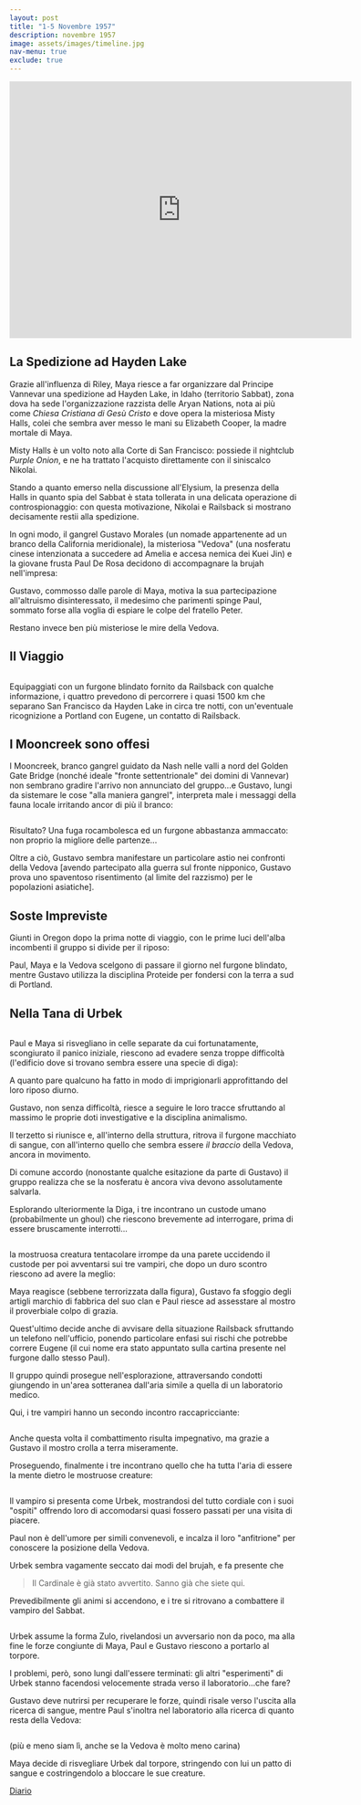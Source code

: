 ```yaml
---
layout: post
title: "1-5 Novembre 1957"
description: novembre 1957
image: assets/images/timeline.jpg
nav-menu: true
exclude: true
---
```


<iframe src="https://www.google.com/maps/embed?pb=!1m28!1m12!1m3!1d6007337.108432389!2d-124.08921065474277!3d42.67682115781914!2m3!1f0!2f0!3f0!3m2!1i1024!2i768!4f13.1!4m13!3e0!4m5!1s0x80859a6d00690021%3A0x4a501367f076adff!2sSan+Francisco%2C+California%2C+Stati+Uniti!3m2!1d37.7749295!2d-122.4194155!4m5!1s0x5361bf78122829b3%3A0x4e4f89f27266d03b!2sHayden+Lake%2C+Idaho+83835%2C+Stati+Uniti!3m2!1d47.7587944!2d-116.7568579!5e0!3m2!1sit!2sit!4v1512999176536" width="600" height="450" frameborder="0" style="border:0" allowfullscreen></iframe>

## La Spedizione ad Hayden Lake

Grazie all'influenza di Riley, Maya riesce a far organizzare dal Principe Vannevar una spedizione ad Hayden Lake, in Idaho (territorio Sabbat), zona dova ha sede l'organizzazione razzista delle Aryan Nations, nota ai più come _Chiesa Cristiana di Gesù Cristo_ e dove opera la misteriosa Misty Halls, colei che sembra aver messo le mani su Elizabeth Cooper, la madre mortale di Maya.

Misty Halls è un volto noto alla Corte di San Francisco: possiede il nightclub _Purple Onion_, e ne ha trattato l'acquisto direttamente con il siniscalco Nikolai.

Stando a quanto emerso nella discussione all'Elysium, la presenza della Halls in quanto spia del Sabbat è stata tollerata in una delicata operazione di controspionaggio: con questa motivazione, Nikolai e Railsback si mostrano decisamente restii alla spedizione.

In ogni modo, il gangrel Gustavo Morales (un nomade appartenente ad un branco della California meridionale), la misteriosa "Vedova" (una nosferatu cinese intenzionata a succedere ad Amelia e accesa nemica dei Kuei Jin) e la giovane frusta Paul De Rosa decidono di accompagnare la brujah nell'impresa: 

Gustavo, commosso dalle parole di Maya, motiva la sua partecipazione all'altruismo disinteressato, il medesimo che parimenti spinge Paul, sommato forse alla voglia di espiare le colpe del fratello Peter.

Restano invece ben più misteriose le mire della Vedova.

## Il Viaggio

<span class="image fit"><img src="https://pbs.twimg.com/media/B24_BRXIMAA2U53.jpg" alt="" /></span>

Equipaggiati con un furgone blindato fornito da Railsback con qualche informazione, i quattro prevedono di percorrere i quasi 1500 km che separano San Francisco da Hayden Lake in circa tre notti, con un'eventuale ricognizione a Portland con Eugene, un contatto di Railsback.

## I Mooncreek sono offesi

I Mooncreek, branco gangrel guidato da Nash nelle valli a nord del Golden Gate Bridge (nonché ideale "fronte settentrionale" dei domini di Vannevar) non sembrano gradire l'arrivo non annunciato del gruppo...e Gustavo, lungi da sistemare le cose "alla maniera gangrel", interpreta male i messaggi della fauna locale irritando ancor di più il branco:  

<span class="image fit"><img src="http://www.theloop.ca/wp-content/uploads/2016/04/theboss.jpg" alt="" /></span>

Risultato? Una fuga rocambolesca ed un furgone abbastanza ammaccato: non proprio la migliore delle partenze...

Oltre a ciò, Gustavo sembra manifestare un particolare astio nei confronti della Vedova [avendo partecipato alla guerra sul fronte nipponico, Gustavo prova uno spaventoso risentimento (al limite del razzismo) per le popolazioni asiatiche].

## Soste Impreviste

Giunti in Oregon dopo la prima notte di viaggio, con le prime luci dell'alba incombenti il gruppo si divide per il riposo: 

Paul, Maya e la Vedova scelgono di passare il giorno nel furgone blindato, mentre Gustavo utilizza la disciplina Proteide per fondersi con la terra a sud di Portland.

## Nella Tana di Urbek

<span class="image fit"><img src="https://rv-roadtrips.thefuntimesguide.com/images/blogs/inside-hoover-dam-by-chalkie-colour-circles.jpg" alt="" /></span>

Paul e Maya si risvegliano in celle separate da cui fortunatamente, scongiurato il panico iniziale, riescono ad evadere senza troppe difficoltà (l'edificio dove si trovano sembra essere una specie di diga):

A quanto pare qualcuno ha fatto in modo di imprigionarli approfittando del loro riposo diurno.

Gustavo, non senza difficoltà, riesce a seguire le loro tracce sfruttando al massimo le proprie doti investigative e la disciplina animalismo.

Il terzetto si riunisce e, all'interno della struttura, ritrova il furgone macchiato di sangue, con all'interno quello che sembra essere _il braccio_ della Vedova, ancora in movimento.

Di comune accordo (nonostante qualche esitazione da parte di Gustavo) il gruppo realizza che se la nosferatu è ancora viva devono assolutamente salvarla.

Esplorando ulteriormente la Diga, i tre incontrano un custode umano (probabilmente un ghoul) che riescono brevemente ad interrogare, prima di essere bruscamente interrotti...

<span class="image fit"><img src="https://i.pinimg.com/236x/be/0a/a1/be0aa15a8ce06d12b17272c91952b389--game-character-character-concept.jpg" alt="" /></span>  

la mostruosa creatura tentacolare irrompe da una parete uccidendo il custode per poi avventarsi sui tre vampiri, che dopo un duro scontro riescono ad avere la meglio: 

Maya reagisce (sebbene terrorizzata dalla figura), Gustavo fa sfoggio degli artigli marchio di fabbrica del suo clan e Paul riesce ad assesstare al mostro il proverbiale colpo di grazia.

Quest'ultimo decide anche di avvisare della situazione Railsback sfruttando un telefono nell'ufficio, ponendo particolare enfasi sui rischi che potrebbe correre Eugene (il cui nome era stato appuntato sulla cartina presente nel furgone dallo stesso Paul).

Il gruppo quindi prosegue nell'esplorazione, attraversando condotti giungendo in un'area sotteranea dall'aria simile a quella di un laboratorio medico.

Qui, i tre vampiri hanno un secondo incontro raccapricciante:

<span class="image fit"><img src="https://i.pinimg.com/236x/be/0a/a1/be0aa15a8ce06d12b17272c91952b389--game-character-character-concept.jpg" alt="" /></span>  

Anche questa volta il combattimento risulta impegnativo, ma grazie a Gustavo il mostro crolla a terra miseramente.

Proseguendo, finalmente i tre incontrano quello che ha tutta l'aria di essere la mente dietro le mostruose creature:

<span class="image fit"><img src="https://media.vanityfair.com/photos/54cbfce03c894ccb27c801ca/master/h_590,c_limit/image.jpg" alt="" /></span>

Il vampiro si presenta come Urbek, mostrandosi del tutto cordiale con i suoi "ospiti" offrendo loro di accomodarsi quasi fossero passati per una visita di piacere.

Paul non è dell'umore per simili convenevoli, e incalza il loro "anfitrione" per conoscere la posizione della Vedova.

Urbek sembra vagamente seccato dai modi del brujah, e fa presente che

> Il Cardinale è già stato avvertito. Sanno già che siete qui.

Prevedibilmente gli animi si accendono, e i tre si ritrovano a combattere il vampiro del Sabbat.

<span class="image fit"><img src="https://img00.deviantart.net/bd1a/i/2016/009/d/2/vorador_by_a6a7-d9naxg3.jpg" alt="" /></span>

Urbek assume la forma Zulo, rivelandosi un avversario non da poco, ma alla fine le forze congiunte di Maya, Paul e Gustavo riescono a portarlo al torpore.

I problemi, però, sono lungi dall'essere terminati: gli altri "esperimenti" di Urbek stanno facendosi velocemente strada verso il laboratorio...che fare?

Gustavo deve nutrirsi per recuperare le forze, quindi risale verso l'uscita alla ricerca di sangue, mentre Paul s'inoltra nel laboratorio alla ricerca di quanto resta della Vedova:

<span class="image fit"><img src="http://dorkshelf.com/wordpress/wp-content/uploads//2015/04/ffvii-jenova.png" alt="" /></span>

(più e meno siam lì, anche se la Vedova è molto meno carina)

Maya decide di risvegliare Urbek dal torpore, stringendo con lui un patto di sangue e costringendolo a bloccare le sue creature.

<a href="http://xabacadabra.com/cursed-legacy/diario" class="button">Diario</a>

